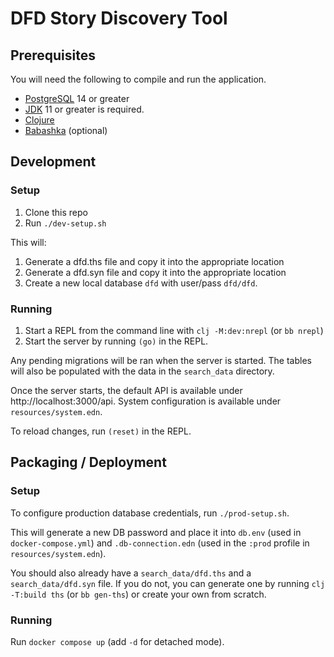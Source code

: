 # DFD Story Discovery Tool

## Prerequisites

You will need the following to compile and run the application.

* [PostgreSQL](https://www.postgresql.org/download/) 14 or greater
* [JDK](https://www.azul.com/downloads/) 11 or greater is required. 
* [Clojure](https://clojure.org/guides/install_clojure)
* [Babashka](https://github.com/babashka/babashka#installation) (optional)


## Development

### Setup
1. Clone this repo 
1. Run `./dev-setup.sh`

This will: 
1. Generate a dfd.ths file and copy it into the appropriate location
1. Generate a dfd.syn file and copy it into the appropriate location
1. Create a new local database `dfd` with user/pass `dfd/dfd`.

### Running
1. Start a REPL from the command line with `clj -M:dev:nrepl` (or `bb nrepl`) 
2. Start the server by running `(go)` in the REPL.

Any pending migrations will be ran when the server is started. The tables will also be populated with the data in the `search_data` directory.

Once the server starts, the default API is available under http://localhost:3000/api. System configuration is available under `resources/system.edn`.

To reload changes, run `(reset)` in the REPL.


## Packaging / Deployment

### Setup
To configure production database credentials, run `./prod-setup.sh`. 

This will generate a new DB password and place it into `db.env` (used in `docker-compose.yml`) and `.db-connection.edn` (used in the `:prod` profile in `resources/system.edn`).

You should also already have a `search_data/dfd.ths` and a `search_data/dfd.syn` file. If you do not, you can generate one by running `clj -T:build ths` (or `bb gen-ths`) or create your own from scratch.

### Running
Run `docker compose up` (add `-d` for detached mode).

